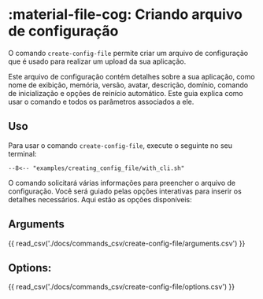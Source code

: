 # :material-file-cog: Criando arquivo de configuração

O comando `create-config-file` permite criar um arquivo de configuração que é
usado para realizar um upload da sua aplicação.

Este arquivo de configuração contém detalhes sobre a sua aplicação, 
como nome de exibição,
memória, versão, avatar, descrição, domínio, comando de inicialização e opções
de reinício automático. Este guia explica como usar o comando e todos os
parâmetros associados a ele.

## Uso

Para usar o comando `create-config-file`, execute o seguinte no seu terminal:

````title=""
--8<-- "examples/creating_config_file/with_cli.sh"
````

O comando solicitará várias informações para preencher o arquivo de
configuração. Você será guiado pelas opções interativas para inserir os
detalhes necessários. Aqui estão as opções disponíveis:

## Arguments

{{ read_csv('./docs/commands_csv/create-config-file/arguments.csv') }}

## Options:

{{ read_csv('./docs/commands_csv/create-config-file/options.csv') }}

